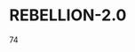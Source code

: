 # REBELLION-2.0                                                                                                          

74
